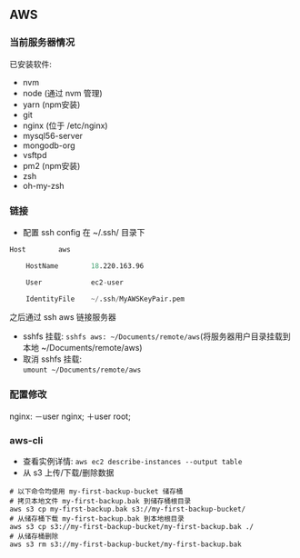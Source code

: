 ## AWS
### 当前服务器情况
已安装软件:
- nvm
- node             (通过 nvm 管理)
- yarn             (npm安装)
- git
- nginx            (位于 /etc/nginx)
- mysql56-server
- mongodb-org
- vsftpd
- pm2              (npm安装)
- zsh
- oh-my-zsh

### 链接
* 配置 ssh config 在 ~/.ssh/ 目录下
```s
Host        aws

    HostName        18.220.163.96

    User            ec2-user

    IdentityFile    ~/.ssh/MyAWSKeyPair.pem
```
之后通过 ssh aws 链接服务器
* sshfs 挂载: 
`sshfs aws: ~/Documents/remote/aws`(将服务器用户目录挂载到本地 ~/Documents/remote/aws)  
* 取消 sshfs 挂载:  
`umount ~/Documents/remote/aws`

### 配置修改
nginx:
－user nginx;
＋user root;

### aws-cli
- 查看实例详情: `aws ec2 describe-instances --output table`
- 从 s3 上传/下载/删除数据  
```shell
# 以下命令均使用 my-first-backup-bucket 储存桶
# 拷贝本地文件 my-first-backup.bak 到储存桶根目录
aws s3 cp my-first-backup.bak s3://my-first-backup-bucket/
# 从储存桶下载 my-first-backup.bak 到本地根目录
aws s3 cp s3://my-first-backup-bucket/my-first-backup.bak ./
# 从储存桶删除
aws s3 rm s3://my-first-backup-bucket/my-first-backup.bak
```
